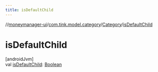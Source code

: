 ```yaml
---
title: isDefaultChild
---
```

//[moneymanager-ui](../../../index.html)/[com.tink.model.category](../index.html)/[Category](index.html)/[isDefaultChild](is-default-child.html)



# isDefaultChild



[androidJvm]\
val [isDefaultChild](is-default-child.html): [Boolean](https://kotlinlang.org/api/latest/jvm/stdlib/kotlin/-boolean/index.html)




